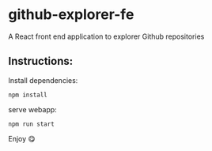 # github-explorer-fe
A React front end application to explorer Github repositories

## Instructions: 

Install dependencies:
```
npm install 
``` 

serve webapp:
```
npm run start 
``` 

Enjoy :yum:
